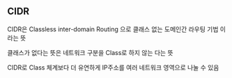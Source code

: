 ## CIDR
CIDR은 Classless inter-domain Routing 으로 클래스 없는 도메인간 라우팅 기법 이라는 뜻  
  
클래스가 없다는 뜻은 네트워크 구분을 Class로 하지 않는 다는 뜻  
  
CIDR로 Class 체계보다 더 유연하게 IP주소를 여러 네트워크 영역으로 나눌 수 있음
